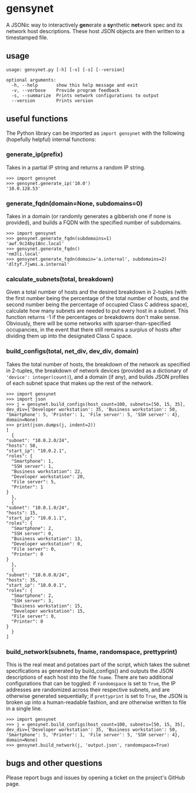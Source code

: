 # gensynet


A JSONic way to interactively **gen**erate a **sy**nthetic **net**work spec and its network host descriptions. These host
JSON objects are then written to a timestamped file.

## usage

    usage: gensynet.py [-h] [-v] [-s] [--version]

    optional arguments:
      -h, --help       show this help message and exit
      -v, --verbose    Provide program feedback
      -s, --summarize  Prints network configurations to output
      --version        Prints version


##  useful functions

The Python library can be imported as `import gensynet` with the following (hopefully helpful) internal functions:

### generate_ip(prefix)

Takes in a partial IP string and returns a random IP string.

    >>> import gensynet
    >>> gensynet.generate_ip('10.0')
    '10.0.128.53'


### generate_fqdn(domain=None, subdomains=0)

Takes in a domain (or randomly generates a gibberish one if none is provided), and builds a FQDN with the specified
number of subdomains.

    >>> import gensynet
    >>> gensynet.generate_fqdn(subdomains=1)
    'awf.9c24by18nc.local'
    >>> gensynet.generate_fqdn()
    'nm3li.local'
    >>> gensynet.generate_fqdn(domain='a.internal', subdomains=2)
    'dltyf.7jwmi.a.internal'


### calculate_subnets(total, breakdown)

Given a total number of hosts and the desired breakdown in 2-tuples (with the first number being the percentage
of the total number of hosts, and the second number being the percentage of occupied Class C address space), calculate
how many subnets are needed to put every host in a subnet. This function returns -1 if the percentages or breakdowns
don't make sense. Obviously, there will be some networks with sparser-than-specified occupancies, in the event that there
still remains a surplus of hosts after dividing them up into the designated Class C space.


### build_configs(total, net_div, dev_div, domain)

Takes the total number of hosts, the breakdown of the network as specified in 2-tuples, the breakdown of network devices
(provided as a dictionary of `'device': integer(count)`), and a domain (if any), and builds JSON profiles of each subnet
space that makes up the rest of the network.

    >>> import gensynet
    >>> import json
    >>> j = gensynet.build_configs(host_count=100, subnets=[50, 15, 35], dev_div={'Developer workstation': 35, 'Business workstation': 50, 'Smartphone': 5, 'Printer': 1, 'File server': 5, 'SSH server': 4}, domain=None)
    >>> print(json.dumps(j, indent=2))
    [
      {
    "subnet": "10.0.2.0/24",
    "hosts": 50,
    "start_ip": "10.0.2.1",
    "roles": {
      "Smartphone": 1,
      "SSH server": 1,
      "Business workstation": 22,
      "Developer workstation": 20,
      "File server": 5,
      "Printer": 1
    }
      },
      {
    "subnet": "10.0.1.0/24",
    "hosts": 15,
    "start_ip": "10.0.1.1",
    "roles": {
      "Smartphone": 2,
      "SSH server": 0,
      "Business workstation": 13,
      "Developer workstation": 0,
      "File server": 0,
      "Printer": 0
    }
      },
      {
    "subnet": "10.0.0.0/24",
    "hosts": 35,
    "start_ip": "10.0.0.1",
    "roles": {
      "Smartphone": 2,
      "SSH server": 3,
      "Business workstation": 15,
      "Developer workstation": 15,
      "File server": 0,
      "Printer": 0
    }
      }
    ]


### build_network(subnets, fname, randomspace, prettyprint)

This is the real meat and potatoes part of the script, which takes the subnet specifications as generated by build_configs()
and outputs the JSON descriptions of each host into the file `fname`. There are two additional configurations that can be
toggled: if `randomspace` is set to `True`, the IP addresses are randomized across their respective subnets, and are
otherwise generated sequentially; if `prettyprint` is set to `True`, the JSON is broken up into a human-readable fashion,
and are otherwise written to file in a single line.

    >>> import gensynet
    >>> j = gensynet.build_configs(host_count=100, subnets=[50, 15, 35], dev_div={'Developer workstation': 35, 'Business workstation': 50, 'Smartphone': 5, 'Printer': 1, 'File server': 5, 'SSH server': 4}, domain=None)
    >>> gensynet.build_network(j, 'output.json', randomspace=True)

## bugs and other questions

Please report bugs and issues by opening a ticket on the project's GitHub page.
